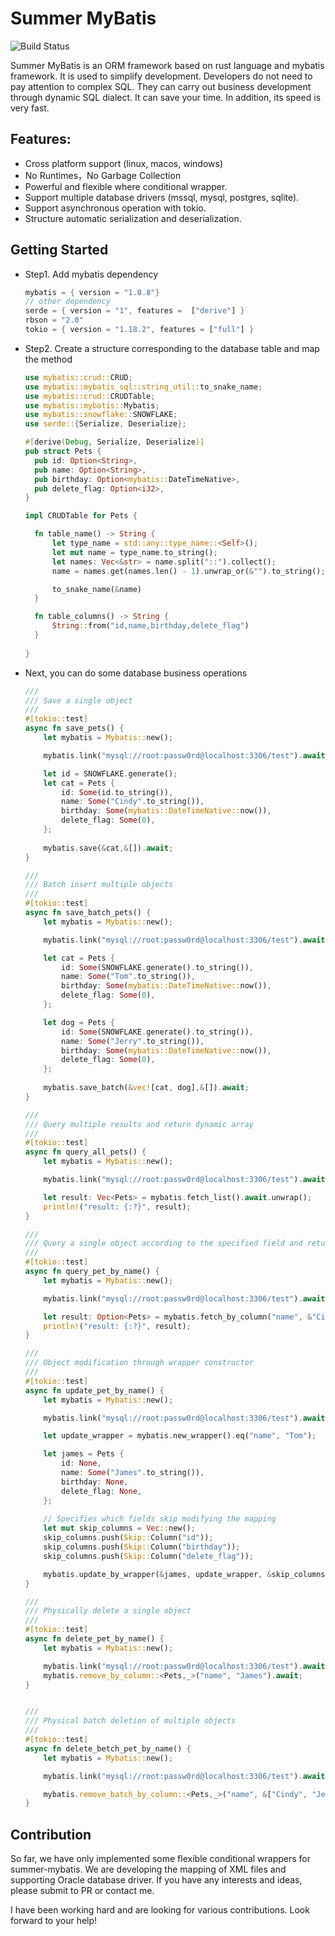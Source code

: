 # Summer MyBatis

![Build Status](https://github.com/rust-lang/book/workflows/CI/badge.svg)


Summer MyBatis is an ORM framework based on rust language and mybatis framework. It is used to simplify development. Developers do not need to pay attention to complex SQL. They can carry out business development through dynamic SQL dialect. It can save your time. In addition, its speed is very fast.


## Features:

* Cross platform support (linux, macos, windows)
* No Runtimes，No Garbage Collection
* Powerful and flexible where conditional wrapper.
* Support multiple database drivers (mssql, mysql, postgres, sqlite).
* Support asynchronous operation with tokio.
* Structure automatic serialization and deserialization.


## Getting Started

* Step1. Add mybatis dependency

    ```rust
    mybatis = { version = "1.0.8"}
    // other dependency
    serde = { version = "1", features =  ["derive"] }
    rbson = "2.0"
    tokio = { version = "1.18.2", features = ["full"] }
    ```
* Step2. Create a structure corresponding to the database table and map the method
  
    ```rust
    use mybatis::crud::CRUD;
    use mybatis::mybatis_sql::string_util::to_snake_name;
    use mybatis::crud::CRUDTable;
    use mybatis::mybatis::Mybatis;
    use mybatis::snowflake::SNOWFLAKE;
    use serde::{Serialize, Deserialize};
    
    #[derive(Debug, Serialize, Deserialize)]
    pub struct Pets {
      pub id: Option<String>,
      pub name: Option<String>,
      pub birthday: Option<mybatis::DateTimeNative>,
      pub delete_flag: Option<i32>,
    }
    
    impl CRUDTable for Pets {

      fn table_name() -> String {
          let type_name = std::any::type_name::<Self>();
          let mut name = type_name.to_string();
          let names: Vec<&str> = name.split("::").collect();
          name = names.get(names.len() - 1).unwrap_or(&"").to_string();

          to_snake_name(&name)
      }

      fn table_columns() -> String {
          String::from("id,name,birthday,delete_flag")
      }
      
    }
    ```
* Next, you can do some database business operations

  ```rust
  ///
  /// Save a single object 
  ///
  #[tokio::test]
  async fn save_pets() {
      let mybatis = Mybatis::new();

      mybatis.link("mysql://root:passw0rd@localhost:3306/test").await.unwrap();

      let id = SNOWFLAKE.generate();
      let cat = Pets {
          id: Some(id.to_string()),
          name: Some("Cindy".to_string()),
          birthday: Some(mybatis::DateTimeNative::now()),
          delete_flag: Some(0),
      };
    
      mybatis.save(&cat,&[]).await;
  }
  
  ///
  /// Batch insert multiple objects
  ///
  #[tokio::test]
  async fn save_batch_pets() {
      let mybatis = Mybatis::new();

      mybatis.link("mysql://root:passw0rd@localhost:3306/test").await.unwrap();

      let cat = Pets {
          id: Some(SNOWFLAKE.generate().to_string()),
          name: Some("Tom".to_string()),
          birthday: Some(mybatis::DateTimeNative::now()),
          delete_flag: Some(0),
      };

      let dog = Pets {
          id: Some(SNOWFLAKE.generate().to_string()),
          name: Some("Jerry".to_string()),
          birthday: Some(mybatis::DateTimeNative::now()),
          delete_flag: Some(0),
      };
    
      mybatis.save_batch(&vec![cat, dog],&[]).await;
  }
  
  ///
  /// Query multiple results and return dynamic array
  ///
  #[tokio::test]
  async fn query_all_pets() {
      let mybatis = Mybatis::new();

      mybatis.link("mysql://root:passw0rd@localhost:3306/test").await.unwrap();

      let result: Vec<Pets> = mybatis.fetch_list().await.unwrap();
      println!("result: {:?}", result);
  }
  
  ///
  /// Query a single object according to the specified field and return Option<Object>
  ///
  #[tokio::test]
  async fn query_pet_by_name() {
      let mybatis = Mybatis::new();

      mybatis.link("mysql://root:passw0rd@localhost:3306/test").await.unwrap();

      let result: Option<Pets> = mybatis.fetch_by_column("name", &"Cindy").await.unwrap();
      println!("result: {:?}", result);
  }
  
  ///
  /// Object modification through wrapper constructor
  ///
  #[tokio::test]
  async fn update_pet_by_name() {
      let mybatis = Mybatis::new();

      mybatis.link("mysql://root:passw0rd@localhost:3306/test").await.unwrap();

      let update_wrapper = mybatis.new_wrapper().eq("name", "Tom");

      let james = Pets {
          id: None,
          name: Some("James".to_string()),
          birthday: None,
          delete_flag: None,
      };
      
      // Specifies which fields skip modifying the mapping
      let mut skip_columns = Vec::new();
      skip_columns.push(Skip::Column("id"));
      skip_columns.push(Skip::Column("birthday"));
      skip_columns.push(Skip::Column("delete_flag"));

      mybatis.update_by_wrapper(&james, update_wrapper, &skip_columns).await;
  }
  
  ///
  /// Physically delete a single object
  ///
  #[tokio::test]
  async fn delete_pet_by_name() {
      let mybatis = Mybatis::new();

      mybatis.link("mysql://root:passw0rd@localhost:3306/test").await.unwrap();
      mybatis.remove_by_column::<Pets,_>("name", "James").await;
  }
  
  
  ///
  /// Physical batch deletion of multiple objects
  ///
  #[tokio::test]
  async fn delete_betch_pet_by_name() {
      let mybatis = Mybatis::new();

      mybatis.link("mysql://root:passw0rd@localhost:3306/test").await.unwrap();

      mybatis.remove_batch_by_column::<Pets,_>("name", &["Cindy", "Jerry"]).await;
  }
  ```
 
## Contribution

So far, we have only implemented some flexible conditional wrappers for summer-mybatis. We are developing the mapping of XML files and supporting Oracle database driver. If you have any interests and ideas, please submit to PR or contact me.

I have been working hard and are looking for various contributions. Look forward to your help!
